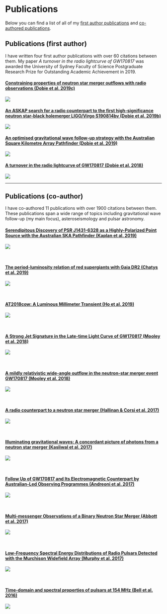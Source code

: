 # Publications
Below you can find a list of all of my [first author publications](#publications-first-author) and [co-authored publications](#publications-co-author).

## Publications (first author)
I have written four first author publications with over 60 citations between them. My paper _A turnover in the radio lightcurve of GW170817_ was awarded the University of Sydney Faculty of Science Postgraduate Research Prize for Outstanding Academic Achievement in 2019.

#### [Constraining properties of neutron star merger outflows with radio observations (Dobie et al. 2019c)](https://arxiv.org/abs/1910.13662)
<a href="https://arxiv.org/abs/1910.13662"><img src="images/vlbi_prospects.png?raw=true"/></a>

#### [An ASKAP search for a radio counterpart to the first high-significance neutron star-black holemerger LIGO/Virgo S190814bv (Dobie et al. 2019b)](https://arxiv.org/abs/1910.13647)
<a href="https://arxiv.org/abs/1910.13647"><img src="images/s190814bv_constraints.png?raw=true"/></a>


#### [An optimised gravitational wave follow-up strategy with the Australian Square Kilometre Array Pathfinder (Dobie et al. 2019)](https://arxiv.org/abs/1903.01481)
<a href="https://arxiv.org/abs/1903.01481"><img src="images/askap_gw170817.png?raw=true"/></a>

#### [A turnover in the radio lightcurve of GW170817 (Dobie et al. 2018)](https://arxiv.org/abs/1803.06853)
<a href="https://arxiv.org/abs/1803.06853"><img src="images/radio_turnover.png?raw=true"/></a>

---

## Publications (co-author)
I have co-authored 11 publications with over 1900 citations between them. These publications span a wide range of topics including gravitational wave follow-up (my main focus), asteroseismology and pulsar astronomy.

#### [Serendipitous Discovery of PSR J1431-6328 as a Highly-Polarized Point Source with the Australian SKA Pathfinder (Kaplan et al. 2019)](https://arxiv.org/abs/1908.03163)
<a href="https://arxiv.org/abs/1908.03163"><img src="images/kaplan-2019.png?raw=true"/></a>

<br>

#### [The period-luminosity relation of red supergiants with Gaia DR2 (Chatys et al. 2019)](https://arxiv.org/abs/1906.03879)
<a href="https://arxiv.org/abs/1906.03879"><img src="images/chatys-2019.png?raw=true"/></a>

<br>

#### [AT2018cow: A Luminous Millimeter Transient (Ho et al. 2019)](https://arxiv.org/abs/1810.10880)
<a href="https://arxiv.org/abs/1810.10880"><img src="images/ho-2019.png?raw=true"/></a>

<br>

#### [A Strong Jet Signature in the Late-time Light Curve of GW170817 (Mooley et al. 2018)](https://arxiv.org/abs/1810.12927)
<a href="https://arxiv.org/abs/1810.12927"><img src="images/mooley-2018b.png?raw=true"/></a>

<br>

#### [A mildly relativistic wide-angle outflow in the neutron-star merger event GW170817 (Mooley et al. 2018)](https://arxiv.org/abs/1711.11573)
<a href="https://arxiv.org/abs/1711.11573"><img src="images/mooley-2018a.png?raw=true"/></a>

<br>

#### [A radio counterpart to a neutron star merger (Hallinan & Corsi et al. 2017)](https://arxiv.org/abs/1710.05435)
<a href="https://arxiv.org/abs/1710.05435"><img src="images/hallinan-2017.png?raw=true"/></a>

<br>

#### [Illuminating gravitational waves: A concordant picture of photons from a neutron star merger (Kasliwal et al. 2017)](https://arxiv.org/abs/1710.05436)
<a href="https://arxiv.org/abs/1710.05436"><img src="images/kasliwal-2017.png?raw=true"/></a>

<br>

#### [Follow Up of GW170817 and Its Electromagnetic Counterpart by Australian-Led Observing Programmes (Andreoni et al. 2017)](https://arxiv.org/abs/1710.05846)
<a href="https://arxiv.org/abs/1710.05846"><img src="images/andreoni-2017.png?raw=true"/></a>

<br>

#### [Multi-messenger Observations of a Binary Neutron Star Merger (Abbott et al. 2017)](https://arxiv.org/abs/1710.05833)
<a href="https://arxiv.org/abs/1710.05833"><img src="images/abbott-2017.png?raw=true"/></a>

<br>

#### [Low-Frequency Spectral Energy Distributions of Radio Pulsars Detected with the Murchison Widefield Array (Murphy et al. 2017)](https://arxiv.org/abs/1704.00027)
<a href="https://arxiv.org/abs/1704.00027"><img src="images/murphy-2017.png?raw=true"/></a>

<br>

#### [Time-domain and spectral properties of pulsars at 154 MHz (Bell et al. 2016)](https://arxiv.org/abs/1605.09100)
<a href="https://arxiv.org/abs/1605.09100"><img src="images/bell-2016.png?raw=true"/></a>
